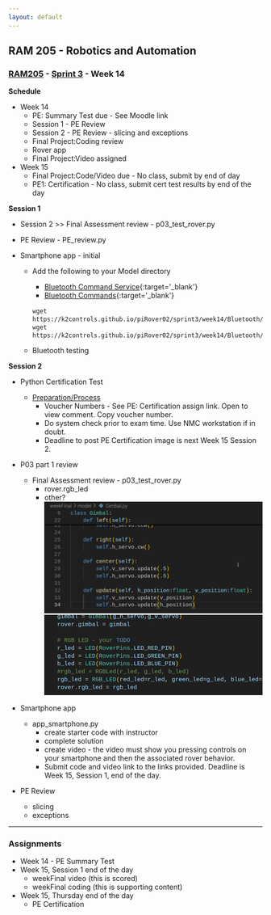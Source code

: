 ```yaml
---
layout: default
---
```


## RAM 205 - Robotics and Automation

### [RAM205](../../) - [Sprint 3](../) - Week 14

**Schedule**
  - Week 14  
    - PE: Summary Test due - See Moodle link
    - Session 1 - PE Review
    - Session 2 - PE Review - slicing and exceptions
    - Final Project:Coding review
    - Rover app
    - Final Project:Video assigned
  - Week 15 
    - Final Project:Code/Video due - No class, submit by end of day
    - PE1: Certification - No class, submit cert test results by end of the day

**Session 1**
  - Session 2 >> Final Assessment review - p03_test_rover.py
  - PE Review - PE_review.py

  - Smartphone app - initial
    - Add the following to your Model directory  
      - [Bluetooth Command Service](Bluetooth/BTCommandService.py){:target='_blank'}
      - [Bluetooth Commands](Bluetooth/BTCommands.py){:target='_blank'}
      
      ```
      wget https://k2controls.github.io/piRover02/sprint3/week14/Bluetooth/BTCommands.py
      wget https://k2controls.github.io/piRover02/sprint3/week14/Bluetooth/BTCommandService.py
      ```
    - Bluetooth testing
    
**Session 2**

- Python Certification Test 
  - [Preparation/Process](cert_test_directions/index.md)
    - Voucher Numbers - See PE: Certification assign link. Open to view comment. Copy voucher number.
    - Do system check prior to exam time. Use NMC workstation if in doubt.
    - Deadline to post PE Certification image is next Week 15 Session 2.

- P03 part 1 review
  - Final Assessment review - p03_test_rover.py
    - rover.rgb_led
    - other?
![alt text](gimbal_code.png)
![alt text](factory_code.png)

- Smartphone app 
  - app_smartphone.py 
    - create starter code with instructor
    - complete solution
    - create video - the video must show you pressing controls on your smartphone and then the associated rover behavior.
    - Submit code and video link to the links provided. Deadline is Week 15, Session 1, end of the day.

- PE Review
  - slicing
  - exceptions

---

### Assignments

- Week 14 - PE Summary Test
- Week 15, Session 1 end of the day
  - weekFinal video (this is scored)
  - weekFinal coding (this is supporting content)
- Week 15, Thursday end of the day
  - PE Certification
